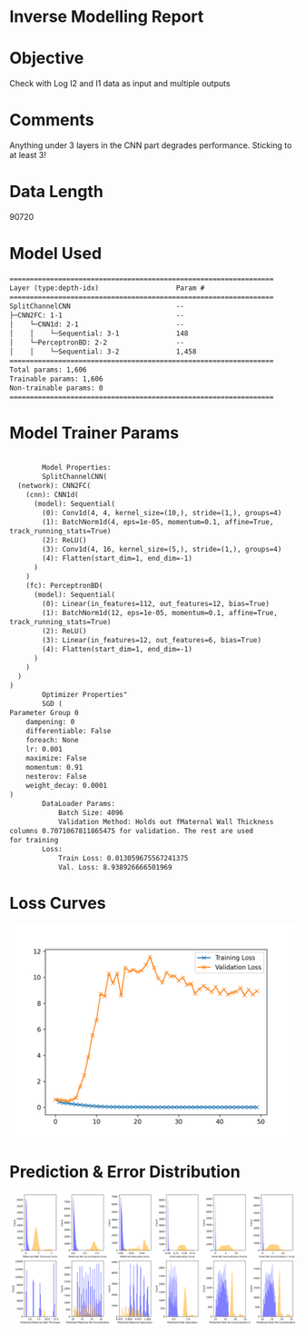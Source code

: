 
Inverse Modelling Report
========================

# Objective


Check with Log I2 and I1 data as input and multiple outputs  

# Comments


Anything under 3 layers in the CNN part degrades performance. Sticking to at least 3!  

# Data Length


90720  

# Model Used


```
=================================================================
Layer (type:depth-idx)                   Param #
=================================================================
SplitChannelCNN                          --
├─CNN2FC: 1-1                            --
│    └─CNN1d: 2-1                        --
│    │    └─Sequential: 3-1              148
│    └─PerceptronBD: 2-2                 --
│    │    └─Sequential: 3-2              1,458
=================================================================
Total params: 1,606
Trainable params: 1,606
Non-trainable params: 0
=================================================================
```  

# Model Trainer Params


```

        Model Properties:
        SplitChannelCNN(
  (network): CNN2FC(
    (cnn): CNN1d(
      (model): Sequential(
        (0): Conv1d(4, 4, kernel_size=(10,), stride=(1,), groups=4)
        (1): BatchNorm1d(4, eps=1e-05, momentum=0.1, affine=True, track_running_stats=True)
        (2): ReLU()
        (3): Conv1d(4, 16, kernel_size=(5,), stride=(1,), groups=4)
        (4): Flatten(start_dim=1, end_dim=-1)
      )
    )
    (fc): PerceptronBD(
      (model): Sequential(
        (0): Linear(in_features=112, out_features=12, bias=True)
        (1): BatchNorm1d(12, eps=1e-05, momentum=0.1, affine=True, track_running_stats=True)
        (2): ReLU()
        (3): Linear(in_features=12, out_features=6, bias=True)
        (4): Flatten(start_dim=1, end_dim=-1)
      )
    )
  )
)
        Optimizer Properties"
        SGD (
Parameter Group 0
    dampening: 0
    differentiable: False
    foreach: None
    lr: 0.001
    maximize: False
    momentum: 0.91
    nesterov: False
    weight_decay: 0.0001
)
        DataLoader Params: 
            Batch Size: 4096
            Validation Method: Holds out fMaternal Wall Thickness columns 0.7071067811865475 for validation. The rest are used             for training
        Loss:
            Train Loss: 0.013059675567241375
            Val. Loss: 8.938926666501969
```  

# Loss Curves
  
  
![Loss Curves](figures/report5_5.png)  

# Prediction & Error Distribution
  
  
![Prediction & Error Distribution](figures/report5_6.png)  
